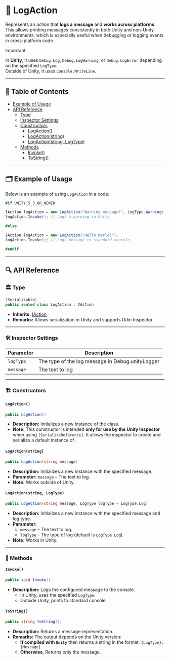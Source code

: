 # 🧩 LogAction

Represents an action that **logs a message** and **works across platforms**. This allows printing
messages consistently in both Unity and non-Unity
environments, which is especially useful when debugging or logging events in cross-platform code.

> [!IMPORTANT]
> In **Unity**, it uses `Debug.Log`, `Debug.LogWarning`, or `Debug.LogError` depending on the specified `LogType`.
> <br> Outside of Unity, it uses `Console.WriteLine`.

---

## 📑 Table of Contents

- [Example of Usage](#-example-of-usage)
- [API Reference](#-api-reference)
    - [Type](#-type)
    - [Inspector Settings](#-inspector-settings)
    - [Constructors](#-constructors)
        - [LogAction()](#logaction)
        - [LogAction(string)](#logactionstring)
        - [LogAction(string, LogType)](#logactionstring-logtype)
    - [Methods](#-methods)
        - [Invoke()](#invoke)
        - [ToString()](#tostring)

---

## 🗂 Example of Usage

Below is an example of using `LogAction` in a code:

```csharp
#if UNITY_5_3_OR_NEWER

IAction logAction = new LogAction("Warning message!", LogType.Warning);
logAction.Invoke(); // Logs a warning in Unity

#else

IAction logAction = new LogAction("Hello World!");
logAction.Invoke(); // Logs message to standard console

#endif
```

---

## 🔍 API Reference

### 🏛️ Type <div id="-type"></div>

```csharp
[Serializable]
public sealed class LogAction : IAction
```

- **Inherits:** [IAction](IAction.md)
- **Remarks:** Allows serialization in Unity and supports Odin Inspector

---

### 🛠 Inspector Settings

| Parameter | Description                                      |
|-----------|--------------------------------------------------|
| `logType` | The type of the log message in Debug.unityLogger |
| `message` | The text to log                                  |

---

### 🏗️ Constructors <div id="-constructors"></div>

#### `LogAction()`

```csharp
public LogAction()
```

- **Description:** Initializes a new instance of the <see cref="LogAction"/> class.
- **Note:** This constructor is intended **only for use by the Unity Inspector** when using `[SerializeReference]`.
  It allows the inspector to create and serialize a default instance of <see cref="LogAction"/>.

#### `LogAction(string)`

```csharp
public LogAction(string message)
```

- **Description:** Initializes a new instance with the specified message.
- **Parameter:** `message` – The text to log.
- **Note:** Works outside of Unity.

#### `LogAction(string, LogType)`

```csharp
public LogAction(string message, LogType logType = LogType.Log)
```

- **Description:** Initializes a new instance with the specified message and log type.
- **Parameter:**
    - `message` – The text to log.
    - `logType` – The type of log (default is `LogType.Log`).
- **Note:** Works in Unity.

---

### 🏹 Methods

#### `Invoke()`

```csharp
public void Invoke()
```

- **Description:** Logs the configured message to the console.
    - In Unity, uses the specified `LogType`.
    - Outside Unity, prints to standard console.

#### `ToString()`

```csharp
public string ToString();
```

- **Description:** Returns a message representation.
- **Remarks:** The output depends on the Unity version:
    - **If compiled with `Unity`** then returns a string in the format: `{LogType}: {Message}`
    - **Otherwise**, Returns only the message.